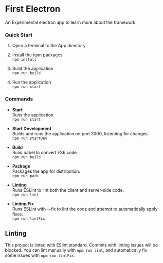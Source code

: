 # First Electron

An Experimental electron app to learn more about the framework.

### Quick Start

1. Open a terminal to the App directory

1. Install the npm packages  
  `npm install`

1. Build the application  
  `npm run build`

1. Run the application  
  `npm run start`

### Commands

* **Start**  
  Runs the application.  
  `npm run start`

* **Start Development**  
  Builds and runs the application on port 3000, listenting for changes.  
  `npm run startDev`

* **Build**  
  Runs babel to convert ES6 code.  
  `npm run build`

* **Package**  
  Packages the app for distribution.  
  `npm run pack`

* **Linting**  
  Runs ESLint to lint both the client and server-side code.  
  `npm run lint`

* **Linting Fix**  
  Runs ESLint with --fix to lint the code and attempt to automatically apply fixes.  
  `npm run lintFix`

## Linting

This project is linted with ESlint standard. Commits with linting issues will be blocked. You can lint manually with `npm run lint`, and automatically fix some issues with `npm run lintFix`.